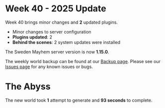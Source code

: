 # Week 40 - 2025 Update

Week 40 brings minor changes and **2** updated plugins.

- Minor changes to server configuration
- **Plugins updated**: 2
- **Behind the scenes**: 2 system updates were installed

The Sweden Mayhem server version is now **1.15.0**.

The weekly world backup can be found at our [Backup page](/minecraft/backups).
Please see our [Issues page](/minecraft/issues) for any known issues or bugs.

# The Abyss



The new world took **1** attempt to generate and **93 seconds** to complete.
 
